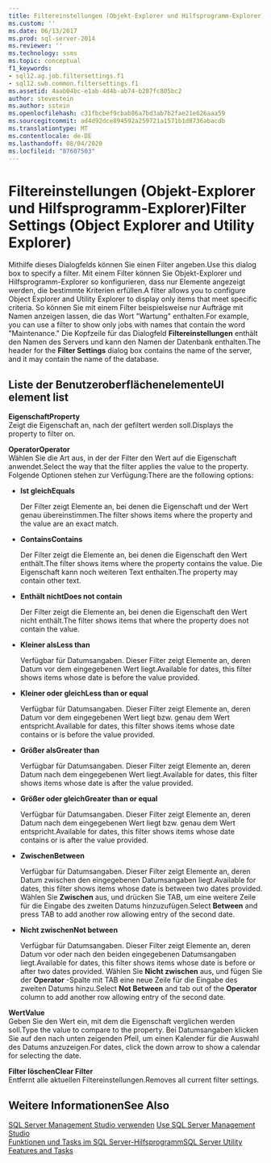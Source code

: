 ```yaml
---
title: Filtereinstellungen (Objekt-Explorer und Hilfsprogramm-Explorer) | Microsoft-Dokumentation
ms.custom: ''
ms.date: 06/13/2017
ms.prod: sql-server-2014
ms.reviewer: ''
ms.technology: ssms
ms.topic: conceptual
f1_keywords:
- sql12.ag.job.filtersettings.f1
- sql12.swb.common.filtersettings.f1
ms.assetid: 4aab04bc-e1ab-4d4b-ab74-b287fc805bc2
author: stevestein
ms.author: sstein
ms.openlocfilehash: c31fbcbef9cbab86a7bd3ab7b2fae21e626aaa59
ms.sourcegitcommit: ad4d92dce894592a259721a1571b1d8736abacdb
ms.translationtype: MT
ms.contentlocale: de-DE
ms.lasthandoff: 08/04/2020
ms.locfileid: "87607503"
---
```

# <a name="filter-settings-object-explorer-and-utility-explorer"></a><span data-ttu-id="bfc07-102">Filtereinstellungen (Objekt-Explorer und Hilfsprogramm-Explorer)</span><span class="sxs-lookup"><span data-stu-id="bfc07-102">Filter Settings (Object Explorer and Utility Explorer)</span></span>
  <span data-ttu-id="bfc07-103">Mithilfe dieses Dialogfelds können Sie einen Filter angeben.</span><span class="sxs-lookup"><span data-stu-id="bfc07-103">Use this dialog box to specify a filter.</span></span> <span data-ttu-id="bfc07-104">Mit einem Filter können Sie Objekt-Explorer und Hilfsprogramm-Explorer so konfigurieren, dass nur Elemente angezeigt werden, die bestimmte Kriterien erfüllen.</span><span class="sxs-lookup"><span data-stu-id="bfc07-104">A filter allows you to configure Object Explorer and Utility Explorer to display only items that meet specific criteria.</span></span> <span data-ttu-id="bfc07-105">So können Sie mit einem Filter beispielsweise nur Aufträge mit Namen anzeigen lassen, die das Wort "Wartung" enthalten.</span><span class="sxs-lookup"><span data-stu-id="bfc07-105">For example, you can use a filter to show only jobs with names that contain the word "Maintenance."</span></span> <span data-ttu-id="bfc07-106">Die Kopfzeile für das Dialogfeld **Filtereinstellungen** enthält den Namen des Servers und kann den Namen der Datenbank enthalten.</span><span class="sxs-lookup"><span data-stu-id="bfc07-106">The header for the **Filter Settings** dialog box contains the name of the server, and it may contain the name of the database.</span></span>  
  
## <a name="ui-element-list"></a><span data-ttu-id="bfc07-107">Liste der Benutzeroberflächenelemente</span><span class="sxs-lookup"><span data-stu-id="bfc07-107">UI element list</span></span>  
 <span data-ttu-id="bfc07-108">**Eigenschaft**</span><span class="sxs-lookup"><span data-stu-id="bfc07-108">**Property**</span></span>  
 <span data-ttu-id="bfc07-109">Zeigt die Eigenschaft an, nach der gefiltert werden soll.</span><span class="sxs-lookup"><span data-stu-id="bfc07-109">Displays the property to filter on.</span></span>  
  
 <span data-ttu-id="bfc07-110">**Operator**</span><span class="sxs-lookup"><span data-stu-id="bfc07-110">**Operator**</span></span>  
 <span data-ttu-id="bfc07-111">Wählen Sie die Art aus, in der der Filter den Wert auf die Eigenschaft anwendet.</span><span class="sxs-lookup"><span data-stu-id="bfc07-111">Select the way that the filter applies the value to the property.</span></span> <span data-ttu-id="bfc07-112">Folgende Optionen stehen zur Verfügung:</span><span class="sxs-lookup"><span data-stu-id="bfc07-112">There are the following options:</span></span>  
  
-   <span data-ttu-id="bfc07-113">**Ist gleich**</span><span class="sxs-lookup"><span data-stu-id="bfc07-113">**Equals**</span></span>  
  
     <span data-ttu-id="bfc07-114">Der Filter zeigt Elemente an, bei denen die Eigenschaft und der Wert genau übereinstimmen.</span><span class="sxs-lookup"><span data-stu-id="bfc07-114">The filter shows items where the property and the value are an exact match.</span></span>  
  
-   <span data-ttu-id="bfc07-115">**Contains**</span><span class="sxs-lookup"><span data-stu-id="bfc07-115">**Contains**</span></span>  
  
     <span data-ttu-id="bfc07-116">Der Filter zeigt die Elemente an, bei denen die Eigenschaft den Wert enthält.</span><span class="sxs-lookup"><span data-stu-id="bfc07-116">The filter shows items where the property contains the value.</span></span> <span data-ttu-id="bfc07-117">Die Eigenschaft kann noch weiteren Text enthalten.</span><span class="sxs-lookup"><span data-stu-id="bfc07-117">The property may contain other text.</span></span>  
  
-   <span data-ttu-id="bfc07-118">**Enthält nicht**</span><span class="sxs-lookup"><span data-stu-id="bfc07-118">**Does not contain**</span></span>  
  
     <span data-ttu-id="bfc07-119">Der Filter zeigt die Elemente an, bei denen die Eigenschaft den Wert nicht enthält.</span><span class="sxs-lookup"><span data-stu-id="bfc07-119">The filter shows items that where the property does not contain the value.</span></span>  
  
-   <span data-ttu-id="bfc07-120">**Kleiner als**</span><span class="sxs-lookup"><span data-stu-id="bfc07-120">**Less than**</span></span>  
  
     <span data-ttu-id="bfc07-121">Verfügbar für Datumsangaben. Dieser Filter zeigt Elemente an, deren Datum vor dem eingegebenen Wert liegt.</span><span class="sxs-lookup"><span data-stu-id="bfc07-121">Available for dates, this filter shows items whose date is before the value provided.</span></span>  
  
-   <span data-ttu-id="bfc07-122">**Kleiner oder gleich**</span><span class="sxs-lookup"><span data-stu-id="bfc07-122">**Less than or equal**</span></span>  
  
     <span data-ttu-id="bfc07-123">Verfügbar für Datumsangaben. Dieser Filter zeigt Elemente an, deren Datum vor dem eingegebenen Wert liegt bzw. genau dem Wert entspricht.</span><span class="sxs-lookup"><span data-stu-id="bfc07-123">Available for dates, this filter shows items whose date contains or is before the value provided.</span></span>  
  
-   <span data-ttu-id="bfc07-124">**Größer als**</span><span class="sxs-lookup"><span data-stu-id="bfc07-124">**Greater than**</span></span>  
  
     <span data-ttu-id="bfc07-125">Verfügbar für Datumsangaben. Dieser Filter zeigt Elemente an, deren Datum nach dem eingegebenen Wert liegt.</span><span class="sxs-lookup"><span data-stu-id="bfc07-125">Available for dates, this filter shows items whose date is after the value provided.</span></span>  
  
-   <span data-ttu-id="bfc07-126">**Größer oder gleich**</span><span class="sxs-lookup"><span data-stu-id="bfc07-126">**Greater than or equal**</span></span>  
  
     <span data-ttu-id="bfc07-127">Verfügbar für Datumsangaben. Dieser Filter zeigt Elemente an, deren Datum nach dem eingegebenen Wert liegt bzw. genau dem Wert entspricht.</span><span class="sxs-lookup"><span data-stu-id="bfc07-127">Available for dates, this filter shows items whose date contains or is after the value provided.</span></span>  
  
-   <span data-ttu-id="bfc07-128">**Zwischen**</span><span class="sxs-lookup"><span data-stu-id="bfc07-128">**Between**</span></span>  
  
     <span data-ttu-id="bfc07-129">Verfügbar für Datumsangaben. Dieser Filter zeigt Elemente an, deren Datum zwischen den eingegebenen Datumsangaben liegt.</span><span class="sxs-lookup"><span data-stu-id="bfc07-129">Available for dates, this filter shows items whose date is between two dates provided.</span></span> <span data-ttu-id="bfc07-130">Wählen Sie **Zwischen** aus, und drücken Sie TAB, um eine weitere Zeile für die Eingabe des zweiten Datums hinzuzufügen.</span><span class="sxs-lookup"><span data-stu-id="bfc07-130">Select **Between** and press TAB to add another row allowing entry of the second date.</span></span>  
  
-   <span data-ttu-id="bfc07-131">**Nicht zwischen**</span><span class="sxs-lookup"><span data-stu-id="bfc07-131">**Not between**</span></span>  
  
     <span data-ttu-id="bfc07-132">Verfügbar für Datumsangaben. Dieser Filter zeigt Elemente an, deren Datum vor oder nach den beiden eingegebenen Datumsangaben liegt.</span><span class="sxs-lookup"><span data-stu-id="bfc07-132">Available for dates, this filter shows items whose date is before or after two dates provided.</span></span> <span data-ttu-id="bfc07-133">Wählen Sie **Nicht zwischen** aus, und fügen Sie der **Operator** -Spalte mit TAB eine neue Zeile für die Eingabe des zweiten Datums hinzu.</span><span class="sxs-lookup"><span data-stu-id="bfc07-133">Select **Not Between** and tab out of the **Operator** column to add another row allowing entry of the second date.</span></span>  
  
 <span data-ttu-id="bfc07-134">**Wert**</span><span class="sxs-lookup"><span data-stu-id="bfc07-134">**Value**</span></span>  
 <span data-ttu-id="bfc07-135">Geben Sie den Wert ein, mit dem die Eigenschaft verglichen werden soll.</span><span class="sxs-lookup"><span data-stu-id="bfc07-135">Type the value to compare to the property.</span></span> <span data-ttu-id="bfc07-136">Bei Datumsangaben klicken Sie auf den nach unten zeigenden Pfeil, um einen Kalender für die Auswahl des Datums anzuzeigen.</span><span class="sxs-lookup"><span data-stu-id="bfc07-136">For dates, click the down arrow to show a calendar for selecting the date.</span></span>  
  
 <span data-ttu-id="bfc07-137">**Filter löschen**</span><span class="sxs-lookup"><span data-stu-id="bfc07-137">**Clear Filter**</span></span>  
 <span data-ttu-id="bfc07-138">Entfernt alle aktuellen Filtereinstellungen.</span><span class="sxs-lookup"><span data-stu-id="bfc07-138">Removes all current filter settings.</span></span>  
  
## <a name="see-also"></a><span data-ttu-id="bfc07-139">Weitere Informationen</span><span class="sxs-lookup"><span data-stu-id="bfc07-139">See Also</span></span>  
 <span data-ttu-id="bfc07-140">[SQL Server Management Studio verwenden](../sql-server-management-studio-ssms.md) </span><span class="sxs-lookup"><span data-stu-id="bfc07-140">[Use SQL Server Management Studio](../sql-server-management-studio-ssms.md) </span></span>  
 [<span data-ttu-id="bfc07-141">Funktionen und Tasks im SQL Server-Hilfsprogramm</span><span class="sxs-lookup"><span data-stu-id="bfc07-141">SQL Server Utility Features and Tasks</span></span>](../../relational-databases/manage/sql-server-utility-features-and-tasks.md)  
  
  
